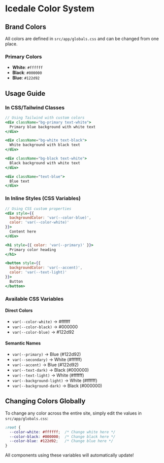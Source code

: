 # Icedale Color System

## Brand Colors
All colors are defined in `src/app/globals.css` and can be changed from one place.

### Primary Colors
- **White**: `#ffffff`
- **Black**: `#000000`
- **Blue**: `#122d92`

## Usage Guide

### In CSS/Tailwind Classes

```jsx
// Using Tailwind with custom colors
<div className="bg-primary text-white">
  Primary blue background with white text
</div>

<div className="bg-white text-black">
  White background with black text
</div>

<div className="bg-black text-white">
  Black background with white text
</div>

<div className="text-blue">
  Blue text
</div>
```

### In Inline Styles (CSS Variables)

```jsx
// Using CSS custom properties
<div style={{ 
  backgroundColor: 'var(--color-blue)',
  color: 'var(--color-white)'
}}>
  Content here
</div>

<h1 style={{ color: 'var(--primary)' }}>
  Primary color heading
</h1>

<button style={{ 
  backgroundColor: 'var(--accent)',
  color: 'var(--text-light)'
}}>
  Button
</button>
```

### Available CSS Variables

#### Direct Colors
- `var(--color-white)` → #ffffff
- `var(--color-black)` → #000000
- `var(--color-blue)` → #122d92

#### Semantic Names
- `var(--primary)` → Blue (#122d92)
- `var(--secondary)` → White (#ffffff)
- `var(--accent)` → Blue (#122d92)
- `var(--text-dark)` → Black (#000000)
- `var(--text-light)` → White (#ffffff)
- `var(--background-light)` → White (#ffffff)
- `var(--background-dark)` → Black (#000000)

## Changing Colors Globally

To change any color across the entire site, simply edit the values in `src/app/globals.css`:

```css
:root {
  --color-white: #ffffff;  /* Change white here */
  --color-black: #000000;  /* Change black here */
  --color-blue: #122d92;   /* Change blue here */
}
```

All components using these variables will automatically update!
